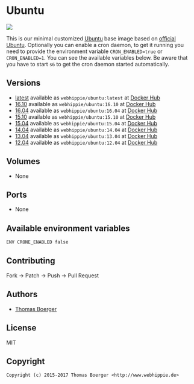 # Ubuntu

[![](https://images.microbadger.com/badges/image/webhippie/ubuntu:16.10.svg)](https://microbadger.com/images/webhippie/ubuntu:16.10 "Get your own image badge on microbadger.com")

This is our minimal customized [Ubuntu](http://www.ubuntu.com/) base image
based on [official Ubuntu](https://registry.hub.docker.com/_/ubuntu/).
Optionally you can enable a cron daemon, to get it running you need to provide
the environment variable `CRON_ENABLED=true` or `CRON_ENABLED=1`. You can see
the available variables below. Be aware that you have to start `s6` to get the
cron daemon started automatically.


## Versions

* [latest](https://github.com/dockhippie/ubuntu/tree/master)
  available as ```webhippie/ubuntu:latest``` at
  [Docker Hub](https://registry.hub.docker.com/u/webhippie/ubuntu/)
* [16.10](https://github.com/dockhippie/ubuntu/tree/16.10)
  available as ```webhippie/ubuntu:16.10``` at
  [Docker Hub](https://registry.hub.docker.com/u/webhippie/ubuntu/)
* [16.04](https://github.com/dockhippie/ubuntu/tree/16.04)
  available as ```webhippie/ubuntu:16.04``` at
  [Docker Hub](https://registry.hub.docker.com/u/webhippie/ubuntu/)
* [15.10](https://github.com/dockhippie/ubuntu/tree/15.10)
  available as ```webhippie/ubuntu:15.10``` at
  [Docker Hub](https://registry.hub.docker.com/u/webhippie/ubuntu/)
* [15.04](https://github.com/dockhippie/ubuntu/tree/15.04)
  available as ```webhippie/ubuntu:15.04``` at
  [Docker Hub](https://registry.hub.docker.com/u/webhippie/ubuntu/)
* [14.04](https://github.com/dockhippie/ubuntu/tree/14.04)
  available as ```webhippie/ubuntu:14.04``` at
  [Docker Hub](https://registry.hub.docker.com/u/webhippie/ubuntu/)
* [13.04](https://github.com/dockhippie/ubuntu/tree/13.04)
  available as ```webhippie/ubuntu:13.04``` at
  [Docker Hub](https://registry.hub.docker.com/u/webhippie/ubuntu/)
* [12.04](https://github.com/dockhippie/ubuntu/tree/12.04)
  available as ```webhippie/ubuntu:12.04``` at
  [Docker Hub](https://registry.hub.docker.com/u/webhippie/ubuntu/)


## Volumes

* None


## Ports

* None


## Available environment variables

```bash
ENV CRONE_ENABLED false
```


## Contributing

Fork -> Patch -> Push -> Pull Request


## Authors

* [Thomas Boerger](https://github.com/tboerger)


## License

MIT


## Copyright

```
Copyright (c) 2015-2017 Thomas Boerger <http://www.webhippie.de>
```
